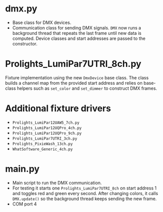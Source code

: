# dmx.py

- Base class for DMX devices.
 - Communication class for sending DMX signals. `DMX` now runs a background
   thread that repeats the last frame until new data is computed. Device classes
   and start addresses are passed to the constructor.

# Prolights_LumiPar7UTRI_8ch.py

Fixture implementation using the new `DmxDevice` base class. The class builds a
channel map from the provided start address and relies on base-class helpers
such as `set_color` and `set_dimmer` to construct DMX frames.

# Additional fixture drivers

- `Prolights_LumiPar12UAW5_7ch.py`
- `Prolights_LumiPar12UQPro_4ch.py`
- `Prolights_LumiPar12UQPro_9ch.py`
- `Prolights_LumiPar7UTRI_3ch.py`
- `Prolights_PixieWash_13ch.py`
- `WhatSoftware_Generic_4ch.py`

# main.py

- Main script to run the DMX communication.
- For testing it starts one `Prolights_LumiPar7UTRI_8ch` on start address 1 and
  toggles red and green every second. After changing colors, it calls
  `DMX.update()` so the background thread keeps sending the new frame.
- COM port 4
